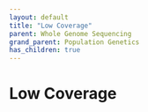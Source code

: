 ```yaml
---
layout: default
title: "Low Coverage"
parent: Whole Genome Sequencing
grand_parent: Population Genetics
has_children: true
---
```




# Low Coverage








